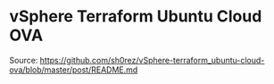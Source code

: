 # vSphere Terraform Ubuntu Cloud OVA # 

Source: https://github.com/sh0rez/vSphere-terraform_ubuntu-cloud-ova/blob/master/post/README.md